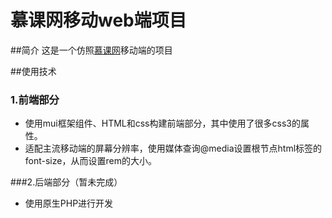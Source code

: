 # 慕课网移动web端项目

##简介
这是一个仿照[慕课网](m.imooc.com)移动端的项目

##使用技术

### 1.前端部分

- 使用mui框架组件、HTML和css构建前端部分，其中使用了很多css3的属性。
- 适配主流移动端的屏幕分辨率，使用媒体查询@media设置根节点html标签的font-size，从而设置rem的大小。

###2.后端部分（暂未完成）

- 使用原生PHP进行开发
